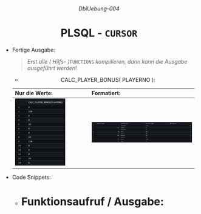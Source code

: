###### <p align="center"> DbiUebung-004 </p>

<div align="center">
  
  # PLSQL - `CURSOR` 

  - <div align="left"> Fertige Ausgabe: 
  
    > *Erst alle ( Hilfs- )*`FUNCTIONS` *kompilieren, dann kann die Ausgabe ausgeführt werden*!  
    </div>

    - CALC_PLAYER_BONUS( PLAYERNO ):
    
    |    Nur die Werte:                                  |  Formatiert:                                          |  
    |:---------------------------------------------------|:------------------------------------------------------|  
    | <img src="img/output.png" alt="output" width=70%> | <img src="img/outputAll.png" alt="output" width=100%> |  

</div>

  - <p align="left"> Code Snippets: </p>

    - # Funktionsaufruf / Ausgabe:
      ```SQL

      ```
